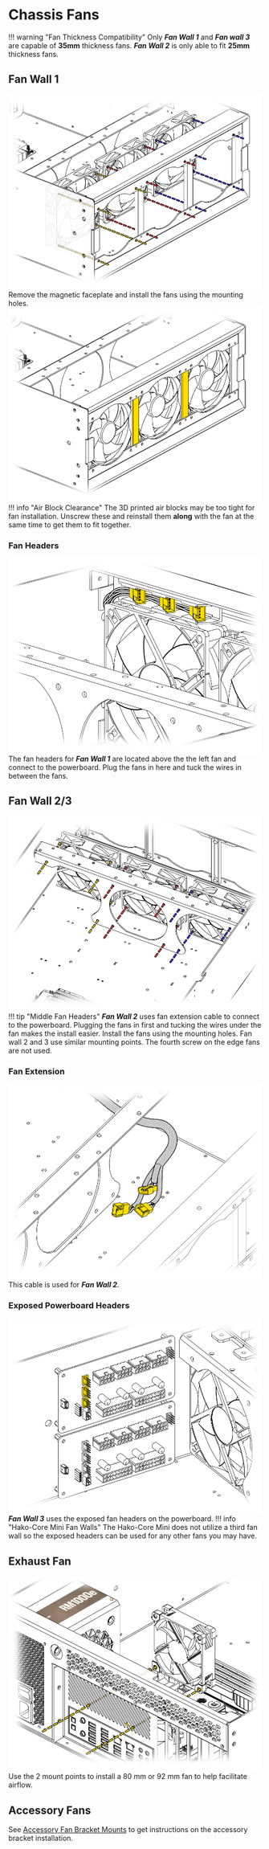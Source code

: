 # Chassis Fans
!!! warning "Fan Thickness Compatibility"
    Only ***Fan Wall 1*** and ***Fan wall 3*** are capable of **35mm** thickness fans. ***Fan Wall 2*** is only able to fit **25mm** thickness fans.
## Fan Wall 1
![Front Fan Wall](imgs/FrontFanWallMount.jpg)
Remove the magnetic faceplate and install the fans using the mounting holes.
![Air Blocks](imgs/AirBlocks.jpg)
!!! info "Air Block Clearance"
    The 3D printed air blocks may be too tight for fan installation. Unscrew these and reinstall them **along** with the fan at the same time to get them to fit together. 
### Fan Headers
![Front Fan Wall Headers](imgs/FrontFanWallWires.jpg)
The fan headers for ***Fan Wall 1*** are located above the the left fan and connect to the powerboard. Plug the fans in here and tuck the wires in between the fans. 

## Fan Wall 2/3
![Middle Fan Wall](imgs/MiddleFanWall.jpg)
!!! tip "Middle Fan Headers"
    ***Fan Wall 2*** uses fan extension cable to connect to the powerboard. Plugging the fans in first and tucking the wires under the fan makes the install easier. 
Install the fans using the mounting holes. Fan wall 2 and 3 use similar mounting points. The fourth screw on the edge fans are not used.
### Fan Extension
![Middle Wall Headers](imgs/MiddleFanWallWires.jpg)
This cable is used for ***Fan Wall 2***.
### Exposed Powerboard Headers
![Powerboard Fan Headers](imgs/ExposedFanHeaders.jpg)
***Fan Wall 3*** uses the exposed fan headers on the powerboard.
!!! info "Hako-Core Mini Fan Walls"
    The Hako-Core Mini does not utilize a third fan wall so the exposed headers can be used for any other fans you may have.
## Exhaust Fan
![Exhaust Fan](imgs/ExhaustFan.jpg)
Use the 2 mount points to install a 80 mm or 92 mm fan to help facilitate airflow. 
## Accessory Fans
See [Accessory Fan Bracket Mounts](accessories.md#angled-fan-bracket) to get instructions on the accessory bracket installation.
